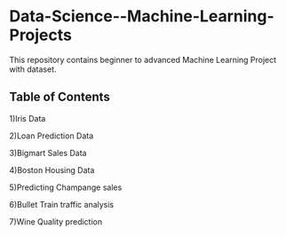 # Data-Science--Machine-Learning-Projects
This repository contains beginner to advanced Machine Learning Project with dataset.

## Table of Contents

1)Iris Data
  
2)Loan Prediction Data
  
3)Bigmart Sales Data
    
4)Boston Housing Data
  
5)Predicting Champange sales
  
6)Bullet Train traffic analysis

7)Wine Quality prediction

